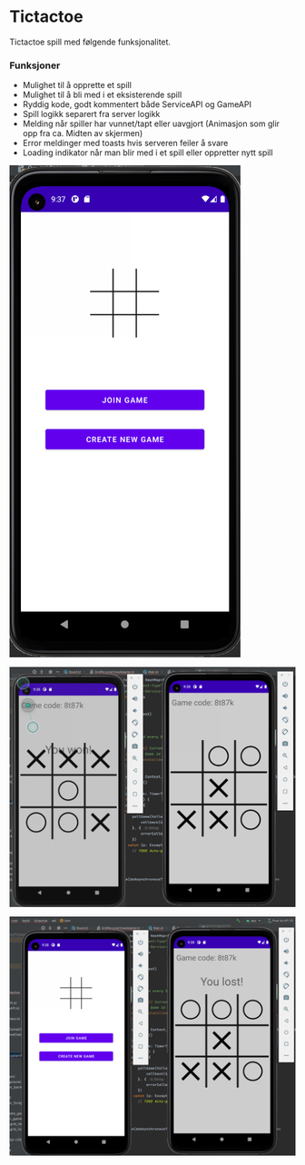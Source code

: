 # Tictactoe

Tictactoe spill med følgende funksjonalitet.

### Funksjoner
- Mulighet til å opprette et spill
- Mulighet til å bli med i et eksisterende spill
- Ryddig kode, godt kommentert både ServiceAPI og GameAPI
- Spill logikk separert fra server logikk
- Melding når spiller har vunnet/tapt eller uavgjort (Animasjon som glir opp fra ca. Midten av skjermen)
- Error meldinger med toasts hvis serveren feiler å svare
- Loading indikator når man blir med i et spill eller oppretter nytt spill

![alt text](https://raw.githubusercontent.com/kamilernerd/Tictactoe/master/bilder/img1.png?token=AFY7P5BIMOUKDEYOHN3OZDDASGSHU)


![alt text](https://raw.githubusercontent.com/kamilernerd/Tictactoe/master/bilder/img3.png?token=AFY7P5AA5NBF4BFZISEHKQTASGSHW)


![alt text](https://raw.githubusercontent.com/kamilernerd/Tictactoe/master/bilder/img4.png?token=AFY7P5FKZ4Z7NXIA2BURBBTASGSHY)
